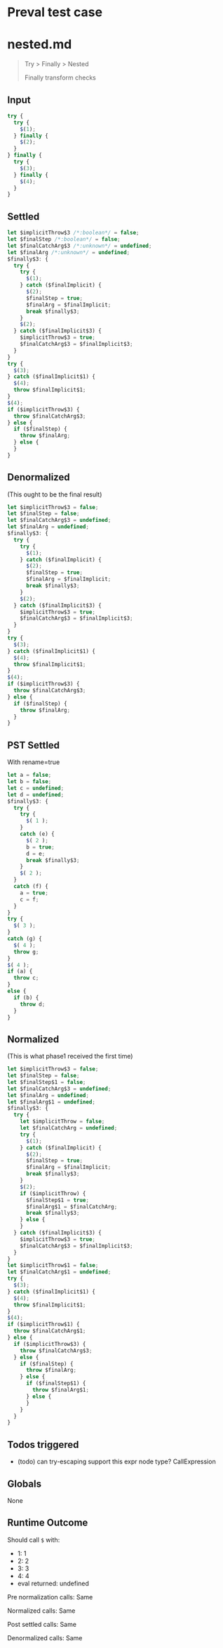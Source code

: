 # Preval test case

# nested.md

> Try > Finally > Nested
>
> Finally transform checks

## Input

`````js filename=intro
try {
  try {
    $(1);
  } finally {
    $(2);
  }
} finally {
  try {
    $(3);
  } finally {
    $(4);
  }
}
`````


## Settled


`````js filename=intro
let $implicitThrow$3 /*:boolean*/ = false;
let $finalStep /*:boolean*/ = false;
let $finalCatchArg$3 /*:unknown*/ = undefined;
let $finalArg /*:unknown*/ = undefined;
$finally$3: {
  try {
    try {
      $(1);
    } catch ($finalImplicit) {
      $(2);
      $finalStep = true;
      $finalArg = $finalImplicit;
      break $finally$3;
    }
    $(2);
  } catch ($finalImplicit$3) {
    $implicitThrow$3 = true;
    $finalCatchArg$3 = $finalImplicit$3;
  }
}
try {
  $(3);
} catch ($finalImplicit$1) {
  $(4);
  throw $finalImplicit$1;
}
$(4);
if ($implicitThrow$3) {
  throw $finalCatchArg$3;
} else {
  if ($finalStep) {
    throw $finalArg;
  } else {
  }
}
`````


## Denormalized
(This ought to be the final result)

`````js filename=intro
let $implicitThrow$3 = false;
let $finalStep = false;
let $finalCatchArg$3 = undefined;
let $finalArg = undefined;
$finally$3: {
  try {
    try {
      $(1);
    } catch ($finalImplicit) {
      $(2);
      $finalStep = true;
      $finalArg = $finalImplicit;
      break $finally$3;
    }
    $(2);
  } catch ($finalImplicit$3) {
    $implicitThrow$3 = true;
    $finalCatchArg$3 = $finalImplicit$3;
  }
}
try {
  $(3);
} catch ($finalImplicit$1) {
  $(4);
  throw $finalImplicit$1;
}
$(4);
if ($implicitThrow$3) {
  throw $finalCatchArg$3;
} else {
  if ($finalStep) {
    throw $finalArg;
  }
}
`````


## PST Settled
With rename=true

`````js filename=intro
let a = false;
let b = false;
let c = undefined;
let d = undefined;
$finally$3: {
  try {
    try {
      $( 1 );
    }
    catch (e) {
      $( 2 );
      b = true;
      d = e;
      break $finally$3;
    }
    $( 2 );
  }
  catch (f) {
    a = true;
    c = f;
  }
}
try {
  $( 3 );
}
catch (g) {
  $( 4 );
  throw g;
}
$( 4 );
if (a) {
  throw c;
}
else {
  if (b) {
    throw d;
  }
}
`````


## Normalized
(This is what phase1 received the first time)

`````js filename=intro
let $implicitThrow$3 = false;
let $finalStep = false;
let $finalStep$1 = false;
let $finalCatchArg$3 = undefined;
let $finalArg = undefined;
let $finalArg$1 = undefined;
$finally$3: {
  try {
    let $implicitThrow = false;
    let $finalCatchArg = undefined;
    try {
      $(1);
    } catch ($finalImplicit) {
      $(2);
      $finalStep = true;
      $finalArg = $finalImplicit;
      break $finally$3;
    }
    $(2);
    if ($implicitThrow) {
      $finalStep$1 = true;
      $finalArg$1 = $finalCatchArg;
      break $finally$3;
    } else {
    }
  } catch ($finalImplicit$3) {
    $implicitThrow$3 = true;
    $finalCatchArg$3 = $finalImplicit$3;
  }
}
let $implicitThrow$1 = false;
let $finalCatchArg$1 = undefined;
try {
  $(3);
} catch ($finalImplicit$1) {
  $(4);
  throw $finalImplicit$1;
}
$(4);
if ($implicitThrow$1) {
  throw $finalCatchArg$1;
} else {
  if ($implicitThrow$3) {
    throw $finalCatchArg$3;
  } else {
    if ($finalStep) {
      throw $finalArg;
    } else {
      if ($finalStep$1) {
        throw $finalArg$1;
      } else {
      }
    }
  }
}
`````


## Todos triggered


- (todo) can try-escaping support this expr node type? CallExpression


## Globals


None


## Runtime Outcome


Should call `$` with:
 - 1: 1
 - 2: 2
 - 3: 3
 - 4: 4
 - eval returned: undefined

Pre normalization calls: Same

Normalized calls: Same

Post settled calls: Same

Denormalized calls: Same
